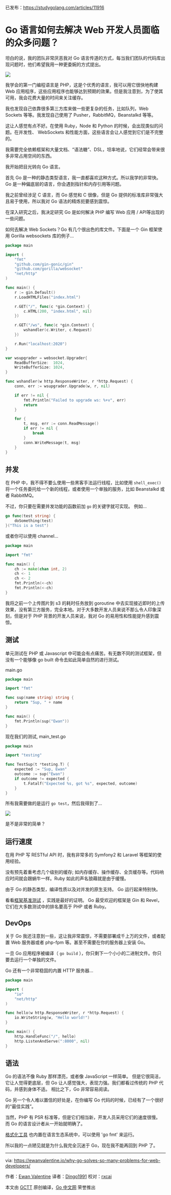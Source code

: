 已发布：https://studygolang.com/articles/11916

# Go 语言如何去解决 Web 开发人员面临的众多问题？

坦白的说，我的团队非常厌恶我对 Go 语言传道的方式，每当我们团队的代码库出现问题时，他们希望我用一种更委婉的方式提出。

![](https://raw.githubusercontent.com/studygolang/gctt-images/master/web-developers/Screen-Shot-2016-01-29-at-11-57-56.png)

我学会的第一门编程语言是 PHP，这是个优秀的语言，我可以用它很快地构建 Web 应用程序，这些应用程序也能够达到预期的效果。但是我注意到，为了使其可用，我会花费大量的时间来关注缓存。

我也发现自己依靠很多第三方库来做一些更复杂的任务，比如队列，Web Sockets 等等。我发现自己使用了 Pusher，RabbitMQ，Beanstalkd 等等。

这让人感觉有点不好。在使用 Ruby，Node 和 Python 的时候，会出现类似的问题。在并发性、 WebSockets 和性能方面，这些语言会让人感觉到它们是不完整的。

我需要完全依赖框架和大量文档、“语法糖”、DSL，坦率地说，它们经常会带来很多非常占用空间的东西。

我开始把目光转向 Go 语言。

首先 Go 是一种的静态类型语言，我一直都喜欢这种方式。所以我学的非常快。Go 是一种偏底层的语言，你会遇到指针和内存引用等问题。

我之前曾经涉足 C 语言，而 Go 感觉和 C 很像，但是 Go 提供的标准库非常强大且易于使用，所以我对 Go 语法的精炼扼要感到震惊。

在深入研究之后，我决定研究 Go 是如何解决 PHP 编写 Web 应用 / API等出现的一些问题。

如何去解决 Web Sockets？Go 有几个很出色的库文件。下面是一个 Gin 框架使用 Gorilla websockets 库的例子...

```go
package main

import (
    "fmt"
    "github.com/gin-gonic/gin"
    "github.com/gorilla/websocket"
    "net/http"
)

func main() {
    r := gin.Default()
    r.LoadHTMLFiles("index.html")

    r.GET("/", func(c *gin.Context) {
        c.HTML(200, "index.html", nil)
    })

    r.GET("/ws", func(c *gin.Context) {
        wshandler(c.Writer, c.Request)
    })

    r.Run("localhost:2020")
}

var wsupgrader = websocket.Upgrader{
    ReadBufferSize:  1024,
    WriteBufferSize: 1024,
}

func wshandler(w http.ResponseWriter, r *http.Request) {
    conn, err := wsupgrader.Upgrade(w, r, nil)

    if err != nil {
        fmt.Println("Failed to upgrade ws: %+v", err)
        return
    }

    for {
        t, msg, err := conn.ReadMessage()
        if err != nil {
            break
        }
        conn.WriteMessage(t, msg)
    }
}
```

## 并发

在 PHP 中，我不得不要么使用一些黑客手法运行线程，比如使用 `shell_exec()` 将一个任务委托给一个新的线程，或者使用一个单独的服务，比如 Beanstalkd 或者 RabbitMQ。

不过，你只要在需要并发功能的函数前加 `go` 的关键字就可实现。 例如...

```go
go func(test string) {
    doSomething(test)
}("This is a test")
```

或者你可以使用 channel...

```go
package main

import "fmt"

func main() {
    ch := make(chan int, 2)
    ch <- 1
    ch <- 2
    fmt.Println(<-ch)
    fmt.Println(<-ch)
}
```

我将之前一个上传图片到 s3 的耗时任务放到 goroutine 中去实现接近即时的上传效果，没有第三方服务，完全本地。对于大多数开发人员来说不那么令人印象深刻，但是对于 PHP 背景的开发人员来说，我对 Go 的易用性和性能提升感到震惊。

## 测试

单元测试在 PHP 或 Javascript 中可能会有点痛苦。有无数不同的测试框架，但没有一个能够像 go built 命令去如此简单自然的进行测试。

main.go

```go
package main

import "fmt"

func sup(name string) string {
    return "Sup, " + name
}

func main() {
    fmt.Println(sup("Ewan"))
}
```

现在我们的测试, main_test.go

```go
package main

import "testing"

func TestSup(t *testing.T) {
    expected := "Sup, Ewan"
    outcome := sup("Ewan")
    if outcome != expected {
        t.Fatalf("Expected %s, got %s", expected, outcome)
    }
}
```

所有我需要做的是运行 `go test`，然后我得到了...

![](https://raw.githubusercontent.com/studygolang/gctt-images/master/web-developers/Screen-Shot-2016-02-23-at-21-57-33.png)

是不是非常的简单？

## 运行速度

在用 PHP 写 RESTful API 时，我有非常多的 Symfony2 和 Laravel 等框架的使用经验。

没有预先着重考虑几个级别的缓存; 如内存缓存、操作缓存、全页缓存等。代码响应时间就会跟蜗牛一样。Ruby 如此的声名狼藉就是由于缓慢。

由于 Go 的静态类型，编译性质以及对并发的原生支持。 Go 运行起来特别快。

看看[框架基准测试](https://www.techempower.com/benchmarks/) ，实践是最好的证明。 Go 最受欢迎的框架是 Gin 和 Revel，它们在大多数测试中的排名要高于 PHP 或者 Ruby。

## DevOps

关于 Go 我还注意到一些，这让我非常震惊，不需要部署成千上万的文件，或者配置 Web 服务器或者 php-fpm 等。甚至不需要在你的服务器上安装 Go。

一旦 Go 应用程序被编译（ `go build` ），你只剩下一个小小的二进制文件。你只要去运行一个单独的文件。

Go 还有一个非常稳固的内置 HTTP 服务器...

```go
package main

import (
    "io"
    "net/http"
)

func hello(w http.ResponseWriter, r *http.Request) {
    io.WriteString(w, "Hello world!")
}

func main() {
    http.HandleFunc("/", hello)
    http.ListenAndServe(":8000", nil)
}
```

## 语法

Go 的语法不像 Ruby 那样漂亮，或者像 JavaScript 一样简单。 但是它很简洁，它让人觉得更底层，但 Go 让人感觉强大，表现力强。我们都看过传统的 PHP 代码，并感到身体不适。 相比之下，Go 非常容易阅读。

Go 另一个令人难以置信的好处是，在你编写 Go 代码的时候，已经有了一个很好的“最佳实践”。

当然，PHP 有 PSR 标准等，但是它们相当新，开发人员采用它们的速度很慢。 而 Go 的语言设计者从一开始就明确了。

[格式化工具](https://blog.golang.org/go-fmt-your-code) 也内置在语言生态系统中，可以使用 'go fmt' 来运行。

所以我的一点陋见就是为什么我完全沉迷于 Go，现在我不能再回到 PHP 了。

---

via: https://ewanvalentine.io/why-go-solves-so-many-problems-for-web-developers/

作者：[Ewan Valentine](https://ewanvalentine.io/author/ewan/)
译者：[Dingo1991](https://github.com/Dingo1991)
校对：[rxcai](https://github.com/rxcai)

本文由 [GCTT](https://github.com/studygolang/GCTT) 原创编译，[Go 中文网](https://studygolang.com/) 荣誉推出
